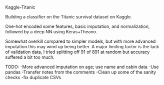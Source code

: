 Kaggle-Titanic

Building a classifier on the Titanic survival dataset on Kaggle.

One-hot encoded some features, basic imputation, and normalization, followed by a deep NN using Keras+Theano.

Somewhat overkill compared to simpler models, but with more advanced imputation this may wind up being better.
A major limiting factor is the lack of validation data, I tried splitting off 91 of 891 at random but accuracy suffered a bit too much.

TODO:
-More advanced imputation on age; use name and cabin data
-Use pandas
-Transfer notes from the comments
-Clean up some of the sanity checks
-fix duplicate CSVs
